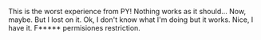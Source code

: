 This is the worst experience from PY!
Nothing works as it should...
Now, maybe. But I lost on it.
Ok, I don't know what I'm doing but it works.
Nice, I have it. F***** permisiones restriction.